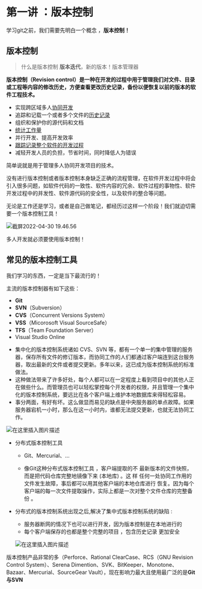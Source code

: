 # 第一讲 ：版本控制

学习git之前，我们需要先明白一个概念 ，**版本控制！**

## 版本控制

> 什么是版本控制 **版本迭代**，新的版本！版本管理器

**版本控制（Revision control）是一种在开发的过程中用于管理我们对文件、目录或工程等内容的修改历史，方便查看更改历史记录，备份以便恢复以前的版本的软件工程技术。**

- 实现跨区域多人<u>协同开发</u>
- 追踪和记载一个或者多个文件的<u>历史记录</u>
- 组织和保护你的源代码和文档
- <u>统计工作量</u>
- 并行开发、提高开发效率
- <u>跟踪记录整个软件的开发过程</u>
- 减轻开发人员的负担，节省时间，同时降低人为错误

简单说就是用于管理多人协同开发项目的技术。

没有进行版本控制或者版本控制本身缺乏正确的流程管理，在软件开发过程中将会引入很多问题，如软件代码的一致性、软件内容的冗余、软件过程的事物性、软件开发过程中的并发性、软件源代码的安全性，以及软件的整合等问题。

无论是工作还是学习，或者是自己做笔记，都经历过这样一个阶段！我们就迫切需要一个版本控制工具！

![截屏2022-04-30 19.46.56](https://gitee.com/liangjie0509/MarkdownPhoto/raw/main/img/202204301947367.png)

多人开发就必须要使用版本控制！

## 常见的版本控制工具

我们学习的东西，一定是当下最流行的！

主流的版本控制器有如下这些：

- **Git**
- **SVN**（Subversion）
- **CVS**（Concurrent Versions System）
- **VSS**（Micorosoft Visual SourceSafe）
- **TFS**（Team Foundation Server）
- Visual Studio Online

* 集中化的版本控制系统诸如 CVS、SVN 等，都有一个单一的集中管理的服务器，保存所有文件的修订版本，而协同工作的人们都通过客户端连到这台服务器，取出最新的文件或者提交更新。多年以来，这已成为版本控制系统的标准做法。
* 这种做法带来了许多好处，每个人都可以在一定程度上看到项目中的其他人正在做些什么。而管理员也可以轻松掌控每个开发者的权限，并且管理一个集中化的版本控制系统，要远比在各个客户端上维护本地数据库来得轻松容易。
* 事分两面，有好有坏。这么做显而易见的缺点是中央服务器的单点故障。如果服务器宕机一小时，那么在这一小时内，谁都无法提交更新，也就无法协同工作。

![在这里插入图片描述](https://gitee.com/liangjie0509/MarkdownPhoto/raw/main/img/202205011154434.png)

* 分布式版本控制工具

  * Git、Mercurial、…

  * 像Git这种分布式版本控制工具 ，客户端提取的不 最新版本的文件快照，而是把代码仓库完整地镜像下来 (本地库) 。这 样 任何一处协同工作用的文件发生故障，事后都可以用其他客户端的本地仓库进行 恢复。因为每个客户端的每一次文件提取操作，实际上都是一次对整个文件仓库的完整备份 。

* 分布式的版本控制系统出现之后,解决了集中式版本控制系统的缺陷 :

	* 服务器断网的情况下也可以进行开发，因为版本控制是在本地进行的
	* 每个客户端保存的也都是整个完整的项目 ，包含历史记录 更加安全
	
	![在这里插入图片描述](https://gitee.com/liangjie0509/MarkdownPhoto/raw/main/img/202205011155674.png)

版本控制产品非常的多（Perforce、Rational ClearCase、RCS（GNU Revision Control System）、Serena Dimention、SVK、BitKeeper、Monotone、Bazaar、Mercurial、SourceGear Vault），现在影响力最大且使用最广泛的是**Git与SVN**

